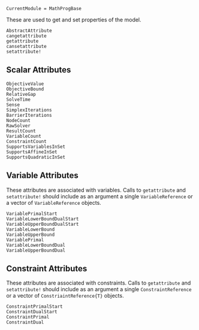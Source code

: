 ```@meta
CurrentModule = MathProgBase
```

These are used to get and set properties of the model.

```@docs
AbstractAttribute
cangetattribute
getattribute
cansetattribute
setattribute!
```

## Scalar Attributes

```@docs
ObjectiveValue
ObjectiveBound
RelativeGap
SolveTime
Sense
SimplexIterations
BarrierIterations
NodeCount
RawSolver
ResultCount
VariableCount
ConstraintCount
SupportsVariablesInSet
SupportsAffineInSet
SupportsQuadraticInSet
```

## Variable Attributes

These attributes are associated with variables. Calls to `getattribute` and `setattribute!` should include as an argument a single `VariableReference` or a vector of `VariableReference` objects.

```@docs
VariablePrimalStart
VariableLowerBoundDualStart
VariableUpperBoundDualStart
VariableLowerBound
VariableUpperBound
VariablePrimal
VariableLowerBoundDual
VariableUpperBoundDual
```

## Constraint Attributes

These attributes are associated with constraints. Calls to `getattribute` and `setattribute!` should include as an argument a single `ConstraintReference` or a vector of `ConstriaintReference{T}` objects.

```@docs
ConstraintPrimalStart
ConstraintDualStart
ConstraintPrimal
ConstraintDual
```



